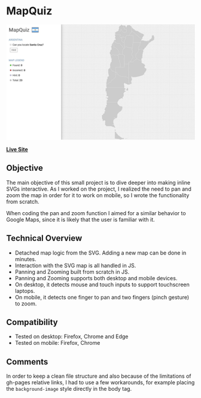 # MapQuiz

![MapQuiz](./gh-thumb.jpg)

[**Live Site**](https://montee-diego.github.io/map-quiz/)

## Objective

The main objective of this small project is to dive deeper into making inline SVGs interactive. As
I worked on the project, I realized the need to pan and zoom the map in order for it to work on
mobile, so I wrote the functionality from scratch.

When coding the pan and zoom function I aimed for a similar behavior to Google Maps, since it is
likely that the user is familiar with it.

## Technical Overview

- Detached map logic from the SVG. Adding a new map can be done in minutes.
- Interaction with the SVG map is all handled in JS.
- Panning and Zooming built from scratch in JS.
- Panning and Zooming supports both desktop and mobile devices.
- On desktop, it detects mouse and touch inputs to support touchscreen laptops.
- On mobile, it detects one finger to pan and two fingers (pinch gesture) to zoom.

## Compatibility

- Tested on desktop: Firefox, Chrome and Edge
- Tested on mobile: Firefox, Chrome

## Comments

In order to keep a clean file structure and also because of the limitations of gh-pages relative
links, I had to use a few workarounds, for example placing the `background-image` style directly in
the body tag.
